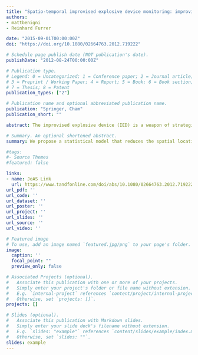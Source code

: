 ```yaml
---
title: "Spatio-temporal improvised explosive device monitoring: improving detection to minimise attacks"
authors:
- mattbenigni
- Reinhard Furrer

date: "2015-09-01T00:00:00Z"
doi: "https://doi.org/10.1080/02664763.2012.719222"

# Schedule page publish date (NOT publication's date).
publishDate: "2012-08-24T00:00:00Z"

# Publication type.
# Legend: 0 = Uncategorized; 1 = Conference paper; 2 = Journal article;
# 3 = Preprint / Working Paper; 4 = Report; 5 = Book; 6 = Book section;
# 7 = Thesis; 8 = Patent
publication_types: ["2"]

# Publication name and optional abbreviated publication name.
publication: "Springer, Cham"
publication_short: ""

abstract: The improvised explosive device (IED) is a weapon of strategic influence on today's battlefield. IED detonations occur predominantly on roads, footpaths, or trails. Therefore, locations are best described when constrained to the road network, and some spaces on the network are more dangerous at specific times of the day. We propose a statistical model that reduces the spatial location to one dimension and uses a cyclic time as a second dimension. Based on the Poisson process methodology, we develop normalised, inhomogeneous, bivariate intensity functions measuring the threat of attack to support resourcing decisions. A simulation and an analysis of attacks on a main supply route in Baghdad are given to illustrate the proposed methods. Additionally, we provide an overview of the growing demand for the analysis efforts in support of operations in Afghanistan and Iraq, and provide an extensive literature review of developments in counter-IED analysis. 

# Summary. An optional shortened abstract.
summary: We propose a statistical model that reduces the spatial location to one dimension and uses a cyclic time as a second dimension. Based on the Poisson process methodology, we develop normalised, inhomogeneous, bivariate intensity functions measuring the threat of attack to support resourcing decisions. 

#tags:
#- Source Themes
#featured: false

links:
- name: JoAS Link
  url: https://www.tandfonline.com/doi/abs/10.1080/02664763.2012.719222
url_pdf: ''
url_code: ''
url_dataset: ''
url_poster: ''
url_project: ''
url_slides: ''
url_source: ''
url_video: ''

# Featured image
# To use, add an image named `featured.jpg/png` to your page's folder. 
image:
  caption: ''
  focal_point: ""
  preview_only: false

# Associated Projects (optional).
#   Associate this publication with one or more of your projects.
#   Simply enter your project's folder or file name without extension.
#   E.g. `internal-project` references `content/project/internal-project/index.md`.
#   Otherwise, set `projects: []`.
projects: []

# Slides (optional).
#   Associate this publication with Markdown slides.
#   Simply enter your slide deck's filename without extension.
#   E.g. `slides: "example"` references `content/slides/example/index.md`.
#   Otherwise, set `slides: ""`.
slides: example
---
```


